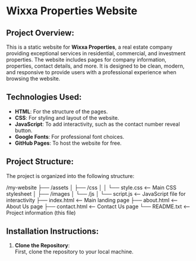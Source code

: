 Wixxa Properties Website
==========================

Project Overview:
-----------------
This is a static website for **Wixxa Properties**, a real estate company providing exceptional services in residential, commercial, and investment properties. The website includes pages for company information, properties, contact details, and more. It is designed to be clean, modern, and responsive to provide users with a professional experience when browsing the website.

Technologies Used:
------------------
- **HTML**: For the structure of the pages.
- **CSS**: For styling and layout of the website.
- **JavaScript**: To add interactivity, such as the contact number reveal button.
- **Google Fonts**: For professional font choices.
- **GitHub Pages**: To host the website for free.

Project Structure:
------------------
The project is organized into the following structure:

/my-website
    ├── /assets
    │   ├── /css
    │   │   └── style.css    <-- Main CSS stylesheet
    │   ├── /images
    │   └── /js
    │       └── script.js     <-- JavaScript file for interactivity
    ├── index.html            <-- Main landing page
    ├── about.html            <-- About Us page
    ├── contact.html          <-- Contact Us page
    └── README.txt            <-- Project information (this file)

Installation Instructions:
--------------------------
1. **Clone the Repository**:  
   First, clone the repository to your local machine.

